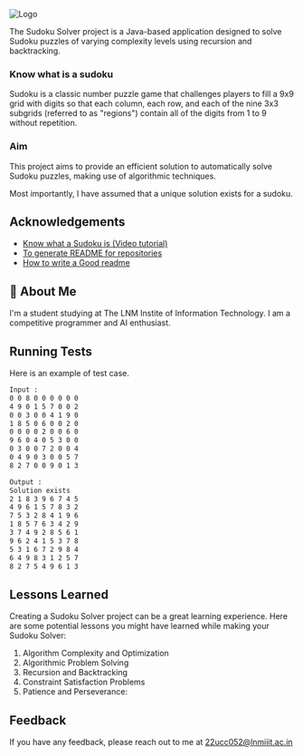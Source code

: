 
![Logo](https://imgs.search.brave.com/EjZUSS6Sit7dlJClkyKFcZLTO0-0t4XWR9lajRX98VU/rs:fit:860:0:0/g:ce/aHR0cHM6Ly9yZXBv/c2l0b3J5LWltYWdl/cy5naXRodWJ1c2Vy/Y29udGVudC5jb20v/MzU2MTQ5NzQxLzIy/MDdhZjAwLWE0ZWYt/MTFlYi04NDRhLWUz/ZGY0ZmM4MmVhYQ)


The Sudoku Solver project is a Java-based application designed to solve Sudoku puzzles of varying complexity levels using recursion and backtracking.

### Know what is a sudoku

Sudoku is a classic number puzzle game that challenges players to fill a 9x9 grid with digits so that each column, each row, and each of the nine 3x3 subgrids (referred to as "regions") contain all of the digits from 1 to 9 without repetition. 

### Aim
This project aims to provide an efficient solution to automatically solve Sudoku puzzles, making use of algorithmic techniques. 

Most importantly, I have assumed that a unique solution exists for a sudoku.
## Acknowledgements

 - [Know what a Sudoku is (Video tutorial)](https://www.youtube.com/watch?v=kvU9_MVAiE0)
 - [To generate README for repositories](https://readme.so/editor)
 - [How to write a Good readme](https://bulldogjob.com/news/449-how-to-write-a-good-readme-for-your-github-project)


## 🚀 About Me
I'm a student studying at The LNM Instite of Information Technology. I am a competitive programmer and AI enthusiast.


## Running Tests

Here is an example of test case.

```bash
Input : 
0 0 8 0 0 0 0 0 0
4 9 0 1 5 7 0 0 2
0 0 3 0 0 4 1 9 0
1 8 5 0 6 0 0 2 0
0 0 0 0 2 0 0 6 0
9 6 0 4 0 5 3 0 0
0 3 0 0 7 2 0 0 4
0 4 9 0 3 0 0 5 7
8 2 7 0 0 9 0 1 3

Output :
Solution exists
2 1 8 3 9 6 7 4 5 
4 9 6 1 5 7 8 3 2 
7 5 3 2 8 4 1 9 6 
1 8 5 7 6 3 4 2 9 
3 7 4 9 2 8 5 6 1 
9 6 2 4 1 5 3 7 8 
5 3 1 6 7 2 9 8 4 
6 4 9 8 3 1 2 5 7 
8 2 7 5 4 9 6 1 3 
```


## Lessons Learned

Creating a Sudoku Solver project can be a great learning experience. Here are some potential lessons you might have learned while making your Sudoku Solver:

1. Algorithm Complexity and Optimization
2. Algorithmic Problem Solving
3. Recursion and Backtracking
4. Constraint Satisfaction Problems
5. Patience and Perseverance:
## Feedback

If you have any feedback, please reach out to me at 22ucc052@lnmiiit.ac.in

